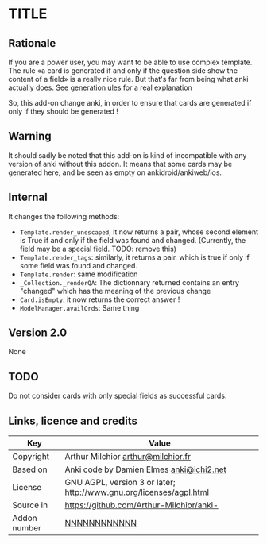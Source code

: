 # TITLE
## Rationale
If you are a power user, you may want to be able to use complex
template. The rule «a card is generated if and only if the question
side show the content of a field» is a really nice rule. But that's
far from being what anki actually does. See [generation
ules](https://github.com/Arthur-Milchior/anki/blob/master/documentation/templates_generation_rules.md)
for a real explanation

So, this add-on change anki, in order to ensure that cards are
generated if only if they should be generated !


## Warning
It should sadly be noted that this add-on is kind of incompatible with
any version of anki without this addon. It means that some cards may
be generated here, and be seen as empty on ankidroid/ankiweb/ios.


## Internal
It changes the following methods:
* ```Template.render_unescaped```, it now returns a pair, whose second
  element is True if and only if the field was found and
  changed. (Currently, the field may be a special field. TODO: remove this)
* ```Template.render_tags```: similarly, it returns a pair, which is
  true if only if some field was found and changed.
* ```Template.render```: same modification
* ```_Collection._renderQA```: The dictionnary returned contains an
  entry "changed" which has the meaning of the previous change
* ```Card.isEmpty```: it now returns the correct answer !
* ```ModelManager.availOrds```: Same thing

## Version 2.0
None
## TODO
Do not consider cards with only special fields as successful cards.

## Links, licence and credits

Key         |Value
------------|-------------------------------------------------------------------
Copyright   | Arthur Milchior <arthur@milchior.fr>
Based on    | Anki code by Damien Elmes <anki@ichi2.net>
License     | GNU AGPL, version 3 or later; http://www.gnu.org/licenses/agpl.html
Source in   | https://github.com/Arthur-Milchior/anki-
Addon number| [NNNNNNNNNNNN](https://ankiweb.net/shared/info/NNNNNNNNNNNN)
